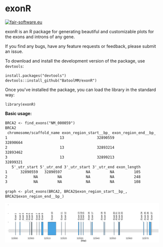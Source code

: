 # exonR
[![fair-software.eu](https://img.shields.io/badge/fair--software.eu-%E2%97%8F%20%20%E2%97%8F%20%20%E2%97%8B%20%20%E2%97%8B%20%20%E2%97%8B-orange)](https://fair-software.eu)

exonR is an R package for generating beautiful and customizable plots for the exons and introns of any gene.

If you find any bugs, have any feature requests or feedback, please submit an issue.

To download and install the development version of the package, use `devtools`:
```
install.packages("devtools")
devtools::install_github("BatoolMM/exonR")
```
Once you've installed the package, you can load the library in the standard way:

```
library(exonR)
```
**Basic usage:**
```
BRCA2 <- find_exons("NM_000059")
BRCA2
 chromosome/scaffold_name exon_region_start__bp_ exon_region_end__bp_
1                        13               32890559             32890664
2                        13               32893214             32893462
3                        13               32899213             32899321
   5'_utr_start 5'_utr_end 3'_utr_start 3'_utr_end exon_length
1      32890559   32890597           NA         NA         105
2            NA         NA           NA         NA         248
3            NA         NA           NA         NA         108

graph <- plot_exons(BRCA2, BRCA2$exon_region_start__bp_, BRCA2$exon_region_end__bp_)
```
<p align="center">
  <img src="imgs/BRCA2.jpg">
</p>
